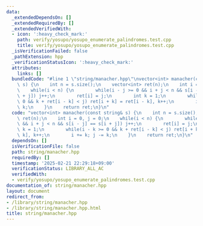 ```yaml
---
data:
  _extendedDependsOn: []
  _extendedRequiredBy: []
  _extendedVerifiedWith:
  - icon: ':heavy_check_mark:'
    path: verify/yosupo/yosupo_enumerate_palindromes.test.cpp
    title: verify/yosupo/yosupo_enumerate_palindromes.test.cpp
  _isVerificationFailed: false
  _pathExtension: hpp
  _verificationStatusIcon: ':heavy_check_mark:'
  attributes:
    links: []
  bundledCode: "#line 1 \"string/manacher.hpp\"\nvector<int> manacher(const string&\
    \ s) {\n    int n = s.size();\n    vector<int> ret(n);\n    int i = 0, j = 0;\n\
    \    while(i < n) {\n        while(i - j >= 0 && i + j < n && s[i - j] == s[i\
    \ + j]) j++;\n        ret[i] = j;\n        int k = 1;\n        while(i - k >=\
    \ 0 && k + ret[i - k] < j) ret[i + k] = ret[i - k], k++;\n        i += k; j -=\
    \ k;\n    }\n    return ret;\n}\n"
  code: "vector<int> manacher(const string& s) {\n    int n = s.size();\n    vector<int>\
    \ ret(n);\n    int i = 0, j = 0;\n    while(i < n) {\n        while(i - j >= 0\
    \ && i + j < n && s[i - j] == s[i + j]) j++;\n        ret[i] = j;\n        int\
    \ k = 1;\n        while(i - k >= 0 && k + ret[i - k] < j) ret[i + k] = ret[i -\
    \ k], k++;\n        i += k; j -= k;\n    }\n    return ret;\n}\n"
  dependsOn: []
  isVerificationFile: false
  path: string/manacher.hpp
  requiredBy: []
  timestamp: '2025-02-21 22:29:18+09:00'
  verificationStatus: LIBRARY_ALL_AC
  verifiedWith:
  - verify/yosupo/yosupo_enumerate_palindromes.test.cpp
documentation_of: string/manacher.hpp
layout: document
redirect_from:
- /library/string/manacher.hpp
- /library/string/manacher.hpp.html
title: string/manacher.hpp
---
```

